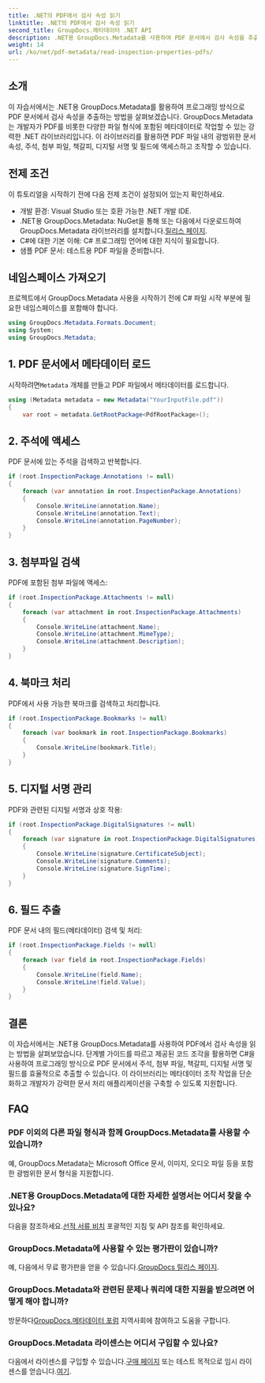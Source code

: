 ```yaml
---
title: .NET의 PDF에서 검사 속성 읽기
linktitle: .NET의 PDF에서 검사 속성 읽기
second_title: GroupDocs.메타데이터 .NET API
description: .NET용 GroupDocs.Metadata를 사용하여 PDF 문서에서 검사 속성을 추출하는 방법을 알아보세요. 주석, 첨부 파일 등을 살펴보세요.
weight: 14
url: /ko/net/pdf-metadata/read-inspection-properties-pdfs/
---
```

## 소개
이 자습서에서는 .NET용 GroupDocs.Metadata를 활용하여 프로그래밍 방식으로 PDF 문서에서 검사 속성을 추출하는 방법을 살펴보겠습니다. GroupDocs.Metadata는 개발자가 PDF를 비롯한 다양한 파일 형식에 포함된 메타데이터로 작업할 수 있는 강력한 .NET 라이브러리입니다. 이 라이브러리를 활용하면 PDF 파일 내의 광범위한 문서 속성, 주석, 첨부 파일, 책갈피, 디지털 서명 및 필드에 액세스하고 조작할 수 있습니다.
## 전제 조건
이 튜토리얼을 시작하기 전에 다음 전제 조건이 설정되어 있는지 확인하세요.
- 개발 환경: Visual Studio 또는 호환 가능한 .NET 개발 IDE.
-  .NET용 GroupDocs.Metadata: NuGet을 통해 또는 다음에서 다운로드하여 GroupDocs.Metadata 라이브러리를 설치합니다.[릴리스 페이지](https://releases.groupdocs.com/metadata/net/).
- C#에 대한 기본 이해: C# 프로그래밍 언어에 대한 지식이 필요합니다.
- 샘플 PDF 문서: 테스트용 PDF 파일을 준비합니다.

## 네임스페이스 가져오기
프로젝트에서 GroupDocs.Metadata 사용을 시작하기 전에 C# 파일 시작 부분에 필요한 네임스페이스를 포함해야 합니다.
```csharp
using GroupDocs.Metadata.Formats.Document;
using System;
using GroupDocs.Metadata;
```
## 1. PDF 문서에서 메타데이터 로드
 시작하려면`Metadata` 개체를 만들고 PDF 파일에서 메타데이터를 로드합니다.
```csharp
using (Metadata metadata = new Metadata("YourInputFile.pdf"))
{
    var root = metadata.GetRootPackage<PdfRootPackage>();
```
## 2. 주석에 액세스
PDF 문서에 있는 주석을 검색하고 반복합니다.
```csharp
if (root.InspectionPackage.Annotations != null)
{
    foreach (var annotation in root.InspectionPackage.Annotations)
    {
        Console.WriteLine(annotation.Name);
        Console.WriteLine(annotation.Text);
        Console.WriteLine(annotation.PageNumber);
    }
}
```
## 3. 첨부파일 검색
PDF에 포함된 첨부 파일에 액세스:
```csharp
if (root.InspectionPackage.Attachments != null)
{
    foreach (var attachment in root.InspectionPackage.Attachments)
    {
        Console.WriteLine(attachment.Name);
        Console.WriteLine(attachment.MimeType);
        Console.WriteLine(attachment.Description);
    }
}
```
## 4. 북마크 처리
PDF에서 사용 가능한 북마크를 검색하고 처리합니다.
```csharp
if (root.InspectionPackage.Bookmarks != null)
{
    foreach (var bookmark in root.InspectionPackage.Bookmarks)
    {
        Console.WriteLine(bookmark.Title);
    }
}
```
## 5. 디지털 서명 관리
PDF와 관련된 디지털 서명과 상호 작용:
```csharp
if (root.InspectionPackage.DigitalSignatures != null)
{
    foreach (var signature in root.InspectionPackage.DigitalSignatures)
    {
        Console.WriteLine(signature.CertificateSubject);
        Console.WriteLine(signature.Comments);
        Console.WriteLine(signature.SignTime);
    }
}
```
## 6. 필드 추출
PDF 문서 내의 필드(메타데이터) 검색 및 처리:
```csharp
if (root.InspectionPackage.Fields != null)
{
    foreach (var field in root.InspectionPackage.Fields)
    {
        Console.WriteLine(field.Name);
        Console.WriteLine(field.Value);
    }
}
```

## 결론
이 자습서에서는 .NET용 GroupDocs.Metadata를 사용하여 PDF에서 검사 속성을 읽는 방법을 살펴보았습니다. 단계별 가이드를 따르고 제공된 코드 조각을 활용하면 C#을 사용하여 프로그래밍 방식으로 PDF 문서에서 주석, 첨부 파일, 책갈피, 디지털 서명 및 필드를 효율적으로 추출할 수 있습니다. 이 라이브러리는 메타데이터 조작 작업을 단순화하고 개발자가 강력한 문서 처리 애플리케이션을 구축할 수 있도록 지원합니다.

## FAQ
### PDF 이외의 다른 파일 형식과 함께 GroupDocs.Metadata를 사용할 수 있습니까?
예, GroupDocs.Metadata는 Microsoft Office 문서, 이미지, 오디오 파일 등을 포함한 광범위한 문서 형식을 지원합니다.
### .NET용 GroupDocs.Metadata에 대한 자세한 설명서는 어디서 찾을 수 있나요?
 다음을 참조하세요.[선적 서류 비치](https://tutorials.groupdocs.com/metadata/net/) 포괄적인 지침 및 API 참조를 확인하세요.
### GroupDocs.Metadata에 사용할 수 있는 평가판이 있습니까?
 예, 다음에서 무료 평가판을 얻을 수 있습니다.[GroupDocs 릴리스 페이지](https://releases.groupdocs.com/).
### GroupDocs.Metadata와 관련된 문제나 쿼리에 대한 지원을 받으려면 어떻게 해야 합니까?
 방문하다[GroupDocs.메타데이터 포럼](https://forum.groupdocs.com/c/metadata/14) 지역사회에 참여하고 도움을 구합니다.
### GroupDocs.Metadata 라이센스는 어디서 구입할 수 있나요?
다음에서 라이센스를 구입할 수 있습니다.[구매 페이지](https://purchase.groupdocs.com/buy) 또는 테스트 목적으로 임시 라이센스를 얻습니다.[여기](https://purchase.groupdocs.com/temporary-license/).